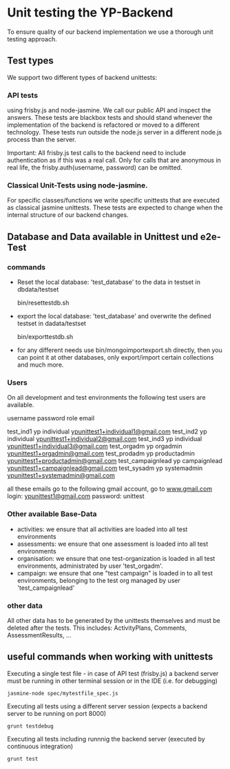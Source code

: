Unit testing the YP-Backend
===========================

To ensure quality of our backend implementation we use a thorough unit testing approach.

## Test types

We support two different types of backend unittests:

### API tests

using frisby.js and node-jasmine. We call our public API and inspect the answers. These tests are blackbox tests and
 should stand whenever the implementation of the backend is refactored or moved to a different technology. These
 tests run outside the node.js server in a different node.js process than the server.

Important: All frisby.js test calls to the backend need to include authentication as if this was a real call. Only for
calls that are anonymous in real life, the frisby.auth(username, password) can be omitted.

### Classical Unit-Tests using node-jasmine.

For specific classes/functions we write specific unittests that are  executed as classical jasmine unittests.
These tests are expected to change when the internal structure of our backend changes.


## Database and Data available in Unittest und e2e-Test

### commands
- Reset the local database: 'test_database' to the data in testset in dbdata/testset


    bin/resettestdb.sh

- export the local database: 'test_database' and overwrite the defined testset in dadata/testset


    bin/exporttestdb.sh

- for any different needs use bin/mongoimportexport.sh directly, then you can point it at other databases,
  only export/import certain collections and much more.

### Users

On all development and test environments the following test users are available.

username            password        role            email

test_ind1           yp              individual      ypunittest1+individual1@gmail.com
test_ind2           yp              individual      ypunittest1+individual2@gmail.com
test_ind3           yp              individual      ypunittest1+individual3@gmail.com
test_orgadm         yp              orgadmin        ypunittest1+orgadmin@gmail.com
test_prodadm        yp              productadmin    ypunittest1+productadmin@gmail.com
test_campaignlead   yp              campaignlead    ypunittest1+campaignlead@gmail.com
test_sysadm         yp              systemadmin     ypunittest1+systemadmin@gmail.com


all these emails go to the following gmail account, go to www.gmail.com
login: ypunittest1@gmail.com   password: unittest

### Other available Base-Data

  - activities: we ensure that all activities are loaded into all test environments
  - assessments: we ensure that one assessment is loaded into all test environments
  - organisation: we ensure that one test-organization is loaded in all test environments, administrated by
    user 'test_orgadm'.
  - campaign: we ensure that one "test campaign" is loaded in to all test environments, belonging to the test org
    managed by user 'test_campaignlead'

### other data

All other data has to be generated by the unittests themselves and must be deleted after the tests.
This includes: ActivityPlans, Comments, AssessmentResults, ...

## useful commands when working with unittests

Executing a single test file - in case of API test (frisby.js) a backend server must be running in other terminal session
or in the IDE (i.e. for debugging)

    jasmine-node spec/mytestfile_spec.js

Executing all tests using a different server session (expects a backend server to be running on port 8000)

    grunt testdebug

Executing all tests including runnnig the backend server (executed by continuous integration)

    grunt test

